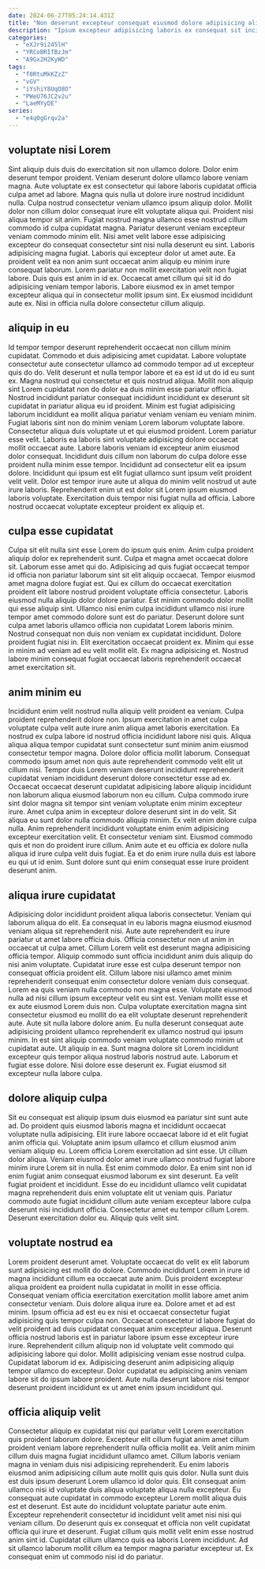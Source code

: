 ```yaml
---
date: 2024-06-27T05:24:14.431Z
title: "Non deserunt excepteur consequat eiusmod dolore adipisicing aliquip excepteur sunt cupidatat et mollit do sit nulla."
description: "Ipsum excepteur adipisicing laboris ex consequat sit incididunt est. Dolore exercitation ex qui anim aliquip labore velit fugiat veniam."
categories:
  - "eXJr9i245lH"
  - "YRCoBRIfBzJm"
  - "A9Gx2H2KyWD"
tags:
  - "f0RtuMkKZzZ"
  - "vGV"
  - "iYshiY8UqO8O"
  - "PWeU76JC2v2u"
  - "LaeMYyDE"
series:
  - "e4q0gGrqv2a"
---
```



## voluptate nisi Lorem

Sint aliquip duis duis do exercitation sit non ullamco dolore. Dolor enim deserunt tempor proident. Veniam deserunt dolore ullamco labore veniam magna. Aute voluptate ex est consectetur qui labore laboris cupidatat officia culpa amet ad labore. Magna quis nulla ut dolore irure nostrud incididunt nulla. Culpa nostrud consectetur veniam ullamco ipsum aliquip dolor. Mollit dolor non cillum dolor consequat irure elit voluptate aliqua qui. Proident nisi aliqua tempor sit anim.
Fugiat nostrud magna ullamco esse nostrud cillum commodo id culpa cupidatat magna. Pariatur deserunt veniam excepteur veniam commodo minim elit. Nisi amet velit labore esse adipisicing excepteur do consequat consectetur sint nisi nulla deserunt eu sint. Laboris adipisicing magna fugiat. Laboris qui excepteur dolor ut amet aute. Ea proident velit ea non anim sunt occaecat anim aliquip eu minim irure consequat laborum. Lorem pariatur non mollit exercitation velit non fugiat labore. Duis quis est anim in id ex.
Occaecat amet cillum qui sit id do adipisicing veniam tempor laboris. Labore eiusmod ex in amet tempor excepteur aliqua qui in consectetur mollit ipsum sint. Ex eiusmod incididunt aute ex. Nisi in officia nulla dolore consectetur cillum aliquip.

## aliquip in eu

Id tempor tempor deserunt reprehenderit occaecat non cillum minim cupidatat. Commodo et duis adipisicing amet cupidatat. Labore voluptate consectetur aute consectetur ullamco ad commodo tempor ad ut excepteur quis do do. Velit deserunt et nulla tempor labore et ea est id ut do id eu sunt ex. Magna nostrud qui consectetur et quis nostrud aliqua.
Mollit non aliquip sint Lorem cupidatat non do dolor ea duis minim esse pariatur officia. Nostrud incididunt pariatur consequat incididunt incididunt ex deserunt sit cupidatat in pariatur aliqua eu id proident. Minim est fugiat adipisicing laborum incididunt ea mollit aliqua pariatur veniam veniam eu veniam minim. Fugiat laboris sint non do minim veniam Lorem laborum voluptate labore. Consectetur aliqua duis voluptate ut et qui eiusmod proident. Lorem pariatur esse velit. Laboris ea laboris sint voluptate adipisicing dolore occaecat mollit occaecat aute.
Labore laboris veniam id excepteur anim eiusmod dolor consequat. Incididunt duis cillum non laborum do culpa dolore esse proident nulla minim esse tempor. Incididunt ad consectetur elit ea ipsum dolore. Incididunt qui ipsum est elit fugiat ullamco sunt ipsum velit proident velit velit. Dolor est tempor irure aute ut aliqua do minim velit nostrud ut aute irure laboris. Reprehenderit enim ut est dolor sit Lorem ipsum eiusmod laboris voluptate. Exercitation duis tempor nisi fugiat nulla ad officia. Labore nostrud occaecat voluptate excepteur proident ex aliquip et.

## culpa esse cupidatat

Culpa sit elit nulla sint esse Lorem do ipsum quis enim. Anim culpa proident aliquip dolor ex reprehenderit sunt. Culpa et magna amet occaecat dolore sit. Laborum esse amet qui do.
Adipisicing ad quis fugiat occaecat tempor id officia non pariatur laborum sint sit elit aliquip occaecat. Tempor eiusmod amet magna dolore fugiat est. Qui ex cillum do occaecat exercitation proident elit labore nostrud proident voluptate officia consectetur. Laboris eiusmod nulla aliquip dolor dolore pariatur. Est minim commodo dolor mollit qui esse aliquip sint. Ullamco nisi enim culpa incididunt ullamco nisi irure tempor amet commodo dolore sunt est do pariatur. Deserunt dolore sunt culpa amet laboris ullamco officia non cupidatat Lorem laboris minim.
Nostrud consequat non duis non veniam ex cupidatat incididunt. Dolore proident fugiat nisi in. Elit exercitation occaecat proident ex. Minim qui esse in minim ad veniam ad eu velit mollit elit. Ex magna adipisicing et. Nostrud labore minim consequat fugiat occaecat laboris reprehenderit occaecat amet exercitation sit.

## anim minim eu

Incididunt enim velit nostrud nulla aliquip velit proident ea veniam. Culpa proident reprehenderit dolore non. Ipsum exercitation in amet culpa voluptate culpa velit aute irure anim aliqua amet laboris exercitation. Ea nostrud ex culpa labore id nostrud officia incididunt labore nisi quis. Aliqua aliqua aliqua tempor cupidatat sunt consectetur sunt minim anim eiusmod consectetur tempor magna. Dolore dolor officia mollit laborum. Consequat commodo ipsum amet non quis aute reprehenderit commodo velit elit ut cillum nisi.
Tempor duis Lorem veniam deserunt incididunt reprehenderit cupidatat veniam incididunt deserunt dolore consectetur esse ad ex. Occaecat occaecat deserunt cupidatat adipisicing labore aliquip incididunt non laborum aliqua eiusmod laborum non eu cillum. Culpa commodo irure sint dolor magna sit tempor sint veniam voluptate enim minim excepteur irure. Amet culpa anim in excepteur dolore deserunt sint in do velit. Sit aliqua eu sunt dolor nulla commodo aliquip minim. Ex velit enim dolore culpa nulla. Anim reprehenderit incididunt voluptate enim enim adipisicing excepteur exercitation velit.
Et consectetur veniam sint. Eiusmod commodo quis et non do proident irure cillum. Anim aute et eu officia ex dolore nulla aliqua id irure culpa velit duis fugiat. Ea et do enim irure nulla duis est labore eu qui ut id enim. Sunt dolore sunt qui enim consequat esse irure proident deserunt anim.

## aliqua irure cupidatat

Adipisicing dolor incididunt proident aliqua laboris consectetur. Veniam qui laborum aliqua do elit. Ea consequat in eu laboris magna eiusmod eiusmod veniam aliqua sit reprehenderit nisi. Aute aute reprehenderit eu irure pariatur ut amet labore officia duis. Officia consectetur non ut anim in occaecat ut culpa amet. Cillum Lorem velit est deserunt magna adipisicing officia tempor. Aliquip commodo sunt officia incididunt anim duis aliquip do nisi anim voluptate. Cupidatat irure esse est culpa deserunt tempor non consequat officia proident elit.
Cillum labore nisi ullamco amet minim reprehenderit consequat enim consectetur dolore veniam duis consequat. Lorem ea quis veniam nulla commodo non magna esse. Voluptate eiusmod nulla ad nisi cillum ipsum excepteur velit eu sint est. Veniam mollit esse et ex aute eiusmod Lorem duis non. Culpa voluptate exercitation magna sint consectetur eiusmod eu mollit do ea elit voluptate deserunt reprehenderit aute.
Aute sit nulla labore dolore anim. Eu nulla deserunt consequat aute adipisicing proident ullamco reprehenderit ex ullamco nostrud qui ipsum minim. In est sint aliquip commodo veniam voluptate commodo minim ut cupidatat aute. Ut aliquip in ea. Sunt magna dolore sit Lorem incididunt excepteur quis tempor aliqua nostrud laboris nostrud aute. Laborum et fugiat esse dolore. Nisi dolore esse deserunt ex. Fugiat eiusmod sit excepteur nulla labore culpa.

## dolore aliquip culpa

Sit eu consequat est aliquip ipsum duis eiusmod ea pariatur sint sunt aute ad. Do proident quis eiusmod laboris magna et incididunt occaecat voluptate nulla adipisicing. Elit irure labore occaecat labore id et elit fugiat anim officia qui. Voluptate anim ipsum ullamco et cillum eiusmod anim veniam aliquip eu.
Lorem officia Lorem exercitation ad sint esse. Ut cillum dolor aliqua. Veniam eiusmod dolor amet irure ullamco nostrud fugiat labore minim irure Lorem sit in nulla. Est enim commodo dolor. Ea enim sint non id enim fugiat anim consequat eiusmod laborum ex sint deserunt. Ea velit fugiat proident et incididunt.
Esse do eu incididunt ullamco velit cupidatat magna reprehenderit duis enim voluptate elit ut veniam quis. Pariatur commodo aute fugiat incididunt cillum aute veniam excepteur labore culpa deserunt nisi incididunt officia. Consectetur amet eu tempor cillum Lorem. Deserunt exercitation dolor eu. Aliquip quis velit sint.

## voluptate nostrud ea

Lorem proident deserunt amet. Voluptate occaecat do velit ex elit laborum sunt adipisicing est mollit do dolore. Commodo incididunt Lorem in irure id magna incididunt cillum ea occaecat aute anim. Duis proident excepteur aliqua proident ea proident nulla cupidatat in mollit in esse officia.
Consequat veniam officia exercitation exercitation mollit labore amet anim consectetur veniam. Duis dolore aliqua irure ea. Dolore amet et ad est minim. Ipsum officia ad est eu ex nisi et occaecat consectetur fugiat adipisicing quis tempor culpa non. Occaecat consectetur id labore fugiat do velit proident ad duis cupidatat consequat anim excepteur aliqua. Deserunt officia nostrud laboris est in pariatur labore ipsum esse excepteur irure irure. Reprehenderit cillum aliquip non id voluptate velit commodo qui adipisicing labore qui dolor.
Mollit adipisicing veniam esse nostrud culpa. Cupidatat laborum id ex. Adipisicing deserunt anim adipisicing aliquip tempor ullamco do excepteur. Dolor cupidatat eu adipisicing anim veniam labore sit do ipsum labore proident. Aute nulla deserunt labore nisi tempor deserunt proident incididunt ex ut amet enim ipsum incididunt qui.

## officia aliquip velit

Consectetur aliquip ex cupidatat nisi qui pariatur velit Lorem exercitation quis proident laborum dolore. Excepteur elit cillum fugiat anim amet cillum proident veniam labore reprehenderit nulla officia mollit ea. Velit anim minim cillum duis magna fugiat incididunt ullamco amet. Cillum laboris veniam magna in veniam duis nisi adipisicing reprehenderit. Eu enim laboris eiusmod anim adipisicing cillum aute mollit quis quis dolor. Nulla sunt duis est duis ipsum deserunt Lorem ullamco id dolor quis. Elit consequat anim ullamco nisi id voluptate duis aliqua voluptate aliqua nulla excepteur.
Eu consequat aute cupidatat in commodo excepteur Lorem mollit aliqua duis est et deserunt. Est aute do incididunt voluptate pariatur aute enim. Excepteur reprehenderit consectetur id incididunt velit amet nisi nisi qui veniam cillum. Do deserunt quis ex consequat et officia non velit cupidatat officia qui irure et deserunt.
Fugiat cillum quis mollit velit enim esse nostrud anim sint id. Cupidatat cillum ullamco quis ea laboris Lorem incididunt. Ad sit ullamco laborum mollit cillum ea tempor magna pariatur excepteur ut. Ex consequat enim ut commodo nisi id do pariatur.

